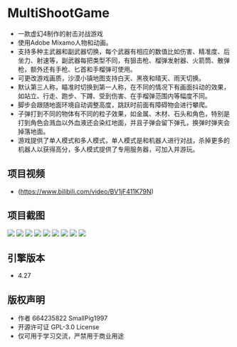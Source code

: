 # MultiShootGame
* 一款虚幻4制作的射击对战游戏
* 使用Adobe Mixamo人物和动画。
*	支持多种主武器和副武器切换，每个武器有相应的数值比如伤害、精准度、后坐力、射速等，副武器每把类型不同，有狙击枪、榴弹发射器、火箭筒、散弹枪，额外还有手枪、匕首和手榴弹可使用。
*	可更改游戏画质，沙漠小镇地图支持白天、黑夜和晴天、雨天切换。
*	默认第三人称，瞄准时切换到第一人称，在不同的情况下有画面抖动的效果，如站立、行走、跑步、下蹲、受到伤害、在手榴弹范围内等幅度不同。
*	脚步会跟随地面环境自动调整高度，跳跃时前面有障碍物会进行攀爬。
*	子弹打到不同的物体有不同的粒子效果，如金属、木材、石头和角色，特别是打到角色会溅血以外血液还会染红地面，并且子弹会留下弹孔，换弹时弹夹会掉落地面。
*	游戏提供了单人模式和多人模式，单人模式是和机器人进行对战，杀掉更多的机器人以获得高分，多人模式提供了专用服务器，可加入并游玩。


## 项目视频
* (https://www.bilibili.com/video/BV1jF411K79N)

## 项目截图
<img src="https://github.com/664235822/MultiShootGame/blob/main/img/1.png">
<img src="https://github.com/664235822/MultiShootGame/blob/main/img/2.png">
<img src="https://github.com/664235822/MultiShootGame/blob/main/img/3.png">
<img src="https://github.com/664235822/MultiShootGame/blob/main/img/4.png">
<img src="https://github.com/664235822/MultiShootGame/blob/main/img/5.png">
<img src="https://github.com/664235822/MultiShootGame/blob/main/img/6.png">
<img src="https://github.com/664235822/MultiShootGame/blob/main/img/7.png">
<img src="https://github.com/664235822/MultiShootGame/blob/main/img/8.png">
<img src="https://github.com/664235822/MultiShootGame/blob/main/img/9.png">

## 引擎版本 
* 4.27

## 版权声明
* 作者 664235822 SmallPig1997
* 开源许可证 GPL-3.0 License
* 仅可用于学习交流，严禁用于商业用途
